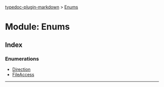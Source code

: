 [typedoc-plugin-markdown](../README.md) > [Enums](../modules/enums.md)



# Module: Enums

## Index

### Enumerations

* [Direction](../enums/enums.direction.md)
* [FileAccess](../enums/enums.fileaccess.md)



---
